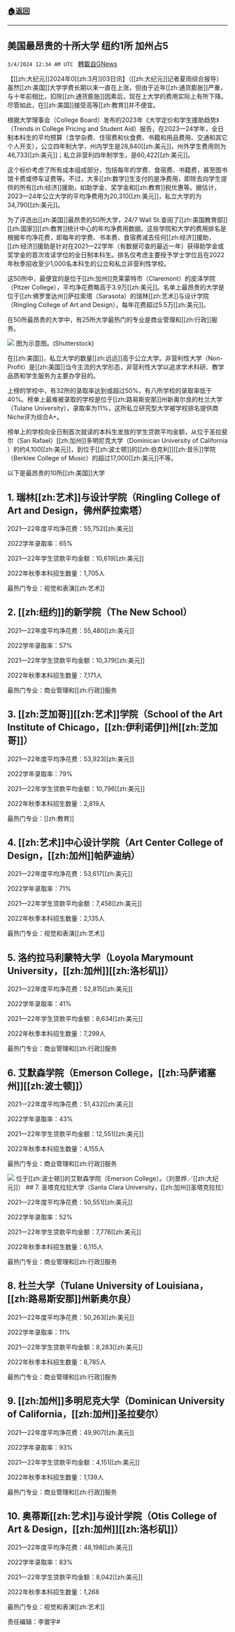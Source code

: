 ###  [:house:返回](README.md)
---


## 美国最昂贵的十所大学 纽约1所 加州占5
`3/4/2024 12:34 AM UTC ` [轉載自GNews](https://gnews.org/articles/2361957)

【[[zh:大纪元]]2024年0[[zh:3月]]03日讯】（[[zh:大纪元]]记者夏雨综合报导）虽然[[zh:美国]]大学学费长期以来一直在上涨，但由于近年[[zh:通货膨胀]]严重，与十年前相比，扣除[[zh:通货膨胀]]因素后，现在上大学的费用实际上有所下降。尽管如此，在[[zh:美国]]接受高等[[zh:教育]]并不便宜。

根据大学理事会（College Board）发布的2023年《大学定价和学生援助趋势》（Trends in College Pricing and Student Aid）报告，在2023—24学年，全日制本科生的平均预算（含学杂费、住宿费和伙食费、书籍和用品费用、交通和其它个人开支），公立四年制大学，州内学生是28,840[[zh:美元]]，州外学生费用则为46,733[[zh:美元]]；私立非营利四年制学生，是60,422[[zh:美元]]。

这个标价考虑了所有成本组成部分，包括每年的学费、食宿费、书籍费，甚至图书馆卡费或停车证费等。不过，大多[[zh:数学]]生支付的是净费用，即除去向学生提供的所有[[zh:经济]]援助，如助学金、奖学金和[[zh:教育]]税优惠等。据估计，2023—24年公立大学的平均净费用为20,310[[zh:美元]]，私立大学的为34,790[[zh:美元]]。

为了评选出[[zh:美国]]最昂贵的50所大学，24/7 Wall St.查阅了[[zh:美国教育部]][[zh:国家]][[zh:教育]]统计中心的年均净费用数据。这些学院和大学的费用排名是根据年均净花费，即每年的学费、书本费、食宿费减去任何[[zh:经济]]援助，[[zh:经济]]援助是针对在2021—22学年（有数据可查的最近一年）获得助学金或奖学金的首次攻读学位的全日制本科生。排名仅考虑主要授予学士学位且在2022年秋季招收至少1,000名本科生的公立和私立非营利性学校。

这50所中，最便宜的是位于[[zh:加州]]克莱蒙特市（Claremont）的皮泽学院（Pitzer College），平均净花费略高于3.9万[[zh:美元]]。名单上最昂贵的大学是位于[[zh:佛罗里达州]]萨拉索塔（Sarasota）的瑞林[[zh:艺术]]与设计学院（Ringling College of Art and Design），每年花费超过5.5万[[zh:美元]]。

在50所最昂贵的大学中，有25所大学最热门的专业是商业管理和[[zh:行政]]服务。

![](https://i.epochtimes.com/assets/uploads/2023/08/id14050718-f7673367b66474e340959d89912121fc-600x400.jpeg "") 图为示意图。(Shutterstock)

在[[zh:美国]]，私立大学的数量[[zh:远远]]高于公立大学。非营利性大学（Non-Profit）是[[zh:美国]]当今主流的大学形态，非营利性大学以追求学术科研、教学品质和学生服务为主要办学目的。

上榜的学校中，有32所的录取率达到或超过50%，有八所学校的录取率低于40%。榜单上最难被录取的学校是位于[[zh:路易斯安那]]州新奥尔良的杜兰大学（Tulane University），录取率为11%，这所私立研究型大学被学校排名提供商Niche评为综合A+。

榜单上的学校向全日制首次就读的本科生发放的学生贷款平均金额，从位于圣拉斐尔（San Rafael）[[zh:加州]]多明尼克大学（Dominican University of California ）的约4,100[[zh:美元]]，到位于[[zh:波士顿]]的[[zh:伯克利]][[zh:音乐]]学院（Berklee College of Music）的超过17,000[[zh:美元]]不等。

以下是最昂贵的10所[[zh:美国]]大学

## 1. 瑞林[[zh:艺术]]与设计学院（Ringling College of Art and Design，佛州萨拉索塔）

2021—22年度平均净花费：55,752[[zh:美元]]

2022学年录取率：65%

2021—22年学生贷款平均金额：10,619[[zh:美元]]

2022年秋季本科招生数量：1,705人

最热门专业：视觉和表演[[zh:艺术]]

## 2. [[zh:纽约]]的新学院（The New School）

2021—22年度平均净花费：55,480[[zh:美元]]

2022学年录取率：57%

2021—22年学生贷款平均金额：10,379[[zh:美元]]

2022年秋季本科招生数量：7,171人

最热门专业：商业管理和[[zh:行政]]服务

## 3. [[zh:芝加哥]][[zh:艺术]]学院（School of the Art Institute of Chicago，[[zh:伊利诺伊]]州[[zh:芝加哥]]）

2021—22年度平均净花费：53,923[[zh:美元]]

2022学年录取率：79%

2021—22年学生贷款平均金额：10,796[[zh:美元]]

2022年秋季本科招生数量：2,819人

最热门专业：[[zh:教育]]

## 4. [[zh:艺术]]中心设计学院（Art Center College of Design，[[zh:加州]]帕萨迪纳）

2021—22年度平均净花费：53,617[[zh:美元]]

2022学年录取率：71%

2021—22年学生贷款平均金额：7,458[[zh:美元]]

2022年秋季本科招生数量：2,135人

最热门专业：视觉和表演[[zh:艺术]]

## 5. 洛约拉马利蒙特大学（Loyola Marymount University，[[zh:加州]][[zh:洛杉矶]]）

2021—22年度平均净花费：52,815[[zh:美元]]

2022学年录取率：41%

2021—22年学生贷款平均金额：8,634[[zh:美元]]

2022年秋季本科招生数量：7,299人

最热门专业：商业管理和[[zh:行政]]服务

## 6. 艾默森学院（Emerson College，[[zh:马萨诸塞州]][[zh:波士顿]]）

2021—22年度平均净花费：51,432[[zh:美元]]

2022学年录取率：43%

2021—22年学生贷款平均金额：12,551[[zh:美元]]

2022年秋季本科招生数量：4,155人

最热门专业：商业管理和[[zh:行政]]服务

![](https://i.epochtimes.com/assets/uploads/2022/09/id13814839-Emerson-College-600x400.jpg "") 位于[[zh:波士顿]]的艾默森学院（Emerson College）。（刘景烨／[[zh:大纪元]]）  ## 7. 圣塔克拉拉大学（Santa Clara University，[[zh:加州]]圣塔克拉拉）

2021—22年度平均净花费：50,551[[zh:美元]]

2022学年录取率：52%

2021—22年学生贷款平均金额：7,778[[zh:美元]]

2022年秋季本科招生数量：6,115人

最热门专业：商业管理和[[zh:行政]]服务

## 8. 杜兰大学（Tulane University of Louisiana，[[zh:路易斯安那]]州新奥尔良）

2021—22年度平均净花费：50,263[[zh:美元]]

2022学年录取率：11%

2021—22年学生贷款平均金额：8,283[[zh:美元]]

2022年秋季本科招生数量：8,785人

最热门专业：商业管理和[[zh:行政]]服务

## 9. [[zh:加州]]多明尼克大学（Dominican University of California，[[zh:加州]]圣拉斐尔）

2021—22年度平均净花费：49,907[[zh:美元]]

2022学年录取率：93%

2021—22年学生贷款平均金额：4,151[[zh:美元]]

2022年秋季本科招生数量：1,139人

最热门专业：商业管理和[[zh:行政]]服务

## 10. 奥蒂斯[[zh:艺术]]与设计学院（Otis College of Art & Design，[[zh:加州]][[zh:洛杉矶]]）

2021—22年度平均净花费：48,198[[zh:美元]]

2022学年录取率：83%

2021—22年学生贷款平均金额：8,042[[zh:美元]]

2022年秋季本科招生数量：1,268

最热门专业：视觉和表演[[zh:艺术]]

责任编辑：李寰宇#

